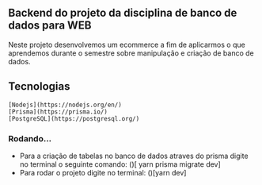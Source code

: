 ## Backend do projeto da disciplina de banco de dados para WEB

Neste projeto desenvolvemos um ecommerce a fim de aplicarmos o que aprendemos durante o semestre sobre manipulação e criação de banco de dados.

## Tecnologias
    [Nodejs](https://nodejs.org/en/)
    [Prisma](https://prisma.io/)
    [PostgreSQL](https://postgresql.org/)

### Rodando...
 - Para a criação de tabelas no banco de dados atraves do prisma digite no terminal o seguinte comando: ()[ yarn prisma migrate dev]
 - Para rodar o projeto digite no terminal: ()[yarn dev]
